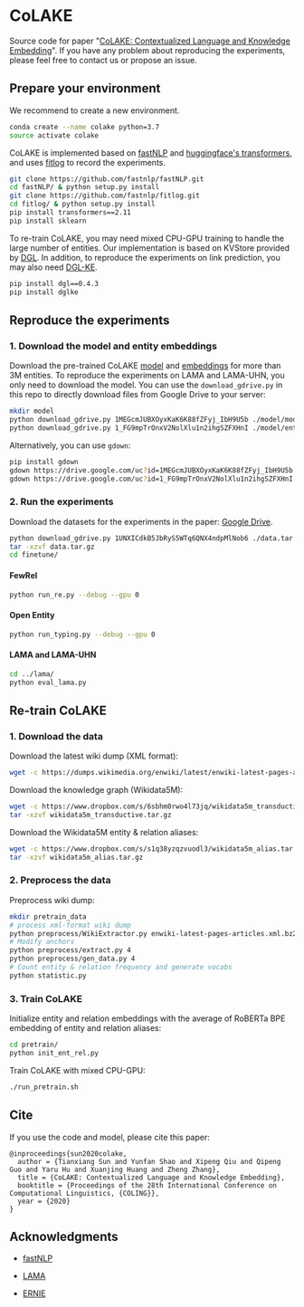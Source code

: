 # CoLAKE

Source code for paper "[CoLAKE: Contextualized Language and Knowledge Embedding](https://arxiv.org/abs/2010.00309)". If you have any problem about reproducing the experiments, please feel free to contact us or propose an issue.

## Prepare your environment

We recommend to create a new environment.

```bash
conda create --name colake python=3.7
source activate colake
```

CoLAKE is implemented based on [fastNLP](https://github.com/fastnlp/fastNLP) and [huggingface's transformers](https://github.com/huggingface/transformers), and uses [fitlog](https://github.com/fastnlp/fitlog) to record the experiments.

```bash
git clone https://github.com/fastnlp/fastNLP.git
cd fastNLP/ & python setup.py install
git clone https://github.com/fastnlp/fitlog.git
cd fitlog/ & python setup.py install
pip install transformers==2.11
pip install sklearn
```

To re-train CoLAKE, you may need mixed CPU-GPU training to handle the large number of entities. Our implementation is based on KVStore provided by [DGL](https://github.com/dmlc/dgl). In addition, to reproduce the experiments on link prediction, you may also need [DGL-KE](https://github.com/awslabs/dgl-ke).

```bash
pip install dgl==0.4.3
pip install dglke
```

## Reproduce the experiments

### 1. Download the model and entity embeddings

Download the pre-trained CoLAKE [model](https://drive.google.com/file/d/1MEGcmJUBXOyxKaK6K88fZFyj_IbH9U5b) and [embeddings](https://drive.google.com/file/d/1_FG9mpTrOnxV2NolXlu1n2ihgSZFXHnI) for more than 3M entities. To reproduce the experiments on LAMA and LAMA-UHN, you only need to download the model. You can use the `download_gdrive.py` in this repo to directly download files from Google Drive to your server:

```bash
mkdir model
python download_gdrive.py 1MEGcmJUBXOyxKaK6K88fZFyj_IbH9U5b ./model/model.bin
python download_gdrive.py 1_FG9mpTrOnxV2NolXlu1n2ihgSZFXHnI ./model/entities.npy
```

Alternatively, you can use `gdown`:

```bash
pip install gdown
gdown https://drive.google.com/uc?id=1MEGcmJUBXOyxKaK6K88fZFyj_IbH9U5b
gdown https://drive.google.com/uc?id=1_FG9mpTrOnxV2NolXlu1n2ihgSZFXHnI
```

### 2. Run the experiments

Download the datasets for the experiments in the paper: [Google Drive](https://drive.google.com/file/d/1UNXICdkB5JbRyS5WTq6QNX4ndpMlNob6/view?usp=sharing).

```bash
python download_gdrive.py 1UNXICdkB5JbRyS5WTq6QNX4ndpMlNob6 ./data.tar.gz
tar -xzvf data.tar.gz
cd finetune/
```

#### FewRel

```bash
python run_re.py --debug --gpu 0
```

#### Open Entity

```bash
python run_typing.py --debug --gpu 0
```

#### LAMA and LAMA-UHN

```bash
cd ../lama/
python eval_lama.py
```

## Re-train CoLAKE

### 1. Download the data

Download the latest wiki dump (XML format):

```bash
wget -c https://dumps.wikimedia.org/enwiki/latest/enwiki-latest-pages-articles.xml.bz2
```

Download the knowledge graph (Wikidata5M):

```bash
wget -c https://www.dropbox.com/s/6sbhm0rwo4l73jq/wikidata5m_transductive.tar.gz
tar -xzvf wikidata5m_transductive.tar.gz
```

Download the Wikidata5M entity & relation aliases:

```bash
wget -c https://www.dropbox.com/s/s1q38yzqzvuodl3/wikidata5m_alias.tar.gz
tar -xzvf wikidata5m_alias.tar.gz
```

### 2. Preprocess the data

Preprocess wiki dump:

```bash
mkdir pretrain_data
# process xml-format wiki dump
python preprocess/WikiExtractor.py enwiki-latest-pages-articles.xml.bz2 -o pretrain_data/output -l --min_text_length 100 --filter_disambig_pages -it abbr,b,big --processes 4
# Modify anchors
python preprocess/extract.py 4
python preprocess/gen_data.py 4
# Count entity & relation frequency and generate vocabs
python statistic.py
```

### 3. Train CoLAKE

Initialize entity and relation embeddings with the average of RoBERTa BPE embedding of entity and relation aliases:

```bash
cd pretrain/
python init_ent_rel.py
```

Train CoLAKE with mixed CPU-GPU:

```bash
./run_pretrain.sh
```

## Cite

If you use the code and model, please cite this paper:

```
@inproceedings{sun2020colake,
  author = {Tianxiang Sun and Yunfan Shao and Xipeng Qiu and Qipeng Guo and Yaru Hu and Xuanjing Huang and Zheng Zhang},
  title = {CoLAKE: Contextualized Language and Knowledge Embedding},
  booktitle = {Proceedings of the 28th International Conference on Computational Linguistics, {COLING}},
  year = {2020}
}
```

## Acknowledgments

- [fastNLP](https://github.com/fastnlp/fastNLP)

- [LAMA](https://github.com/facebookresearch/LAMA)

- [ERNIE](https://github.com/thunlp/ERNIE)

